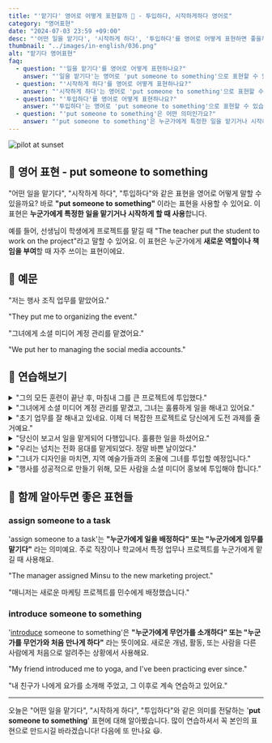 ```yaml
---
title: "'맡기다' 영어로 어떻게 표현할까 🤝 - 투입하다, 시작하게하다 영어로"
category: "영어표현"
date: "2024-07-03 23:59 +09:00"
desc: "'어떤 일을 맡기다', '시작하게 하다', '투입하다'를 영어로 어떻게 표현하면 좋을까요? '저는 행사 조직 업무를 맡았어요.', '그녀에게 소셜 미디어 계정 관리를 맡겼어요.' 등을 영어로 표현하는 법을 배워봅시다. 다양한 예문을 통해서 연습하고 본인의 표현으로 만들어 보세요."
thumbnail: "../images/in-english/036.png"
alt: "맡기다 영어표현"
faq:
  - question: "'일을 맡기다'를 영어로 어떻게 표현하나요?"
    answer: "'일을 맡기다'는 영어로 'put someone to something'으로 표현할 수 있습니다. 예를 들어, 'They put me to organizing the event.'는 '저는 행사 조직 업무를 맡았어요.'라는 의미입니다."
  - question: "'시작하게 하다'를 영어로 어떻게 표현하나요?"
    answer: "'시작하게 하다'는 영어로 'put someone to something'으로 표현할 수 있습니다. 예를 들어, 'The teacher put the student to work on the project.'는 '선생님이 학생에게 프로젝트를 맡겼어요.'라는 의미입니다."
  - question: "'투입하다'를 영어로 어떻게 표현하나요?"
    answer: "'투입하다'는 영어로 'put someone to something'으로 표현할 수 있습니다. 예를 들어, 'We put her to managing the social media accounts.'는 '그녀에게 소셜 미디어 계정 관리를 맡겼어요.'라는 의미입니다."
  - question: "'put someone to something'은 어떤 의미인가요?"
    answer: "'put someone to something'은 누군가에게 특정한 일을 맡기거나 시작하게 할 때 사용합니다. 이는 새로운 역할이나 책임을 부여할 때 자주 쓰이는 표현입니다."
---
```


![pilot at sunset](../images/in-english/036-1.avif)

## 🌟 영어 표현 - put someone to something

"어떤 일을 맡기다", "시작하게 하다", "투입하다"와 같은 표현을 영어로 어떻게 말할 수 있을까요? 바로 **"put someone to something"** 이라는 표현을 사용할 수 있어요. 이 표현은 **누군가에게 특정한 일을 맡기거나 시작하게 할 때 사용**합니다.

예를 들어, 선생님이 학생에게 프로젝트를 맡길 때 "The teacher put the student to work on the project"라고 말할 수 있어요. 이 표현은 누군가에게 **새로운 역할이나 책임을 부여**할 때 자주 쓰이는 표현이에요.

## 📖 예문

"저는 행사 조직 업무를 맡았어요."

"They put me to organizing the event."

"그녀에게 소셜 미디어 계정 관리를 맡겼어요."

"We put her to managing the social media accounts."

<script async src="https://pagead2.googlesyndication.com/pagead/js/adsbygoogle.js?client=ca-pub-1465612013356152"
     crossorigin="anonymous"></script>
<!-- engple-horizontal-ad -->

<div 
  data-inline-banner="🎉 새해에는 스픽 AI와 함께 영어 공부하자" 
  data-inline-banner-subtext="설날 특별 할인으로 60%할인 + 추가 7만원 할인! (~2/3)" 
  data-inline-banner-link="https://app.usespeak.com/kr-ko/sale/kr-affiliate-special/?ref=engple-inline"
  data-inline-banner-caption="해당 링크를 통해 구매시 일정액의 수수료를 지급받습니다.">
</div>

## 💬 연습해보기

<details>
<summary>"그의 모든 훈련이 끝난 후, 마침내 그를 큰 프로젝트에 투입했다."</summary>
<span>"After all his training, they <a href="/blog/in-english/182.finally/">finally</a> put him to work on the big project."</span>
</details>

<details>
<summary>"그녀에게 소셜 미디어 계정 관리를 맡겼고, 그녀는 훌륭하게 일을 해내고 있어요."</summary>
<span>"We put her to managing the social media accounts, and she’s doing a fantastic job."</span>
</details>

<details>
<summary>"초기 업무를 잘 해내고 있네요. 이제 더 복잡한 프로젝트로 당신에게 도전 과제를 줄 거예요."</summary>
<span>"You've been doing well with your initial tasks. Now, I’m going to put you to the challenge with a more complex project."</span>
</details>

<details>
<summary>"당신이 보고서 일을 맡게되어 다행입니다. 훌륭한 일을 하셨어요."</summary>
<span>"<a href="/blog/다행이야-영어표현/">I’m glad</a> they put you to working on the report; you did a great job."</span>
</details>

<details>
<summary>"우리는 넘치는 전화 응대를 맡게되었다. 정말 바쁜 날이었다."</summary>
<span>"They put us to handling the overflow of calls, so it’s been a busy day."</span>
</details>

<details>
<summary>"그녀가 디자인을 마치면, 지역 예술가들과의 조율에 그녀를 투입할 예정입니다."</summary>
<span>"When she finishes the design, we’ll put her to coordinating with the local artists."</span>
</details>

<details>
<summary>"행사를 성공적으로 만들기 위해, 모든 사람을 소셜 미디어 홍보에 투입해야 합니다."</summary>
<span>"To make the event successful, we should put everyone to promoting it on social media."</span>
</details>

## 🤝 함께 알아두면 좋은 표현들

### assign someone to a task

'assign someone to a task'는 **"누군가에게 일을 배정하다" 또는 "누군가에게 임무를 맡기다"** 라는 의미예요. 주로 직장이나 학교에서 특정 업무나 프로젝트를 누군가에게 맡길 때 사용해요.

"The manager assigned Minsu to the new marketing project."

"매니저는 새로운 마케팅 프로젝트를 민수에게 배정했습니다."

### introduce someone to something

'[introduce](/blog/in-english/262.introduce/) someone to something'은 **"누군가에게 무언가를 소개하다" 또는 "누군가를 무언가와 처음 만나게 하다"** 라는 뜻이에요. 새로운 개념, 활동, 또는 사람을 다른 사람에게 처음으로 알려주는 상황에서 사용해요.

"My friend introduced me to yoga, and I've been practicing ever since."

"내 친구가 나에게 요가를 소개해 주었고, 그 이후로 계속 연습하고 있어요."

---

오늘은 "어떤 일을 맡기다", "시작하게 하다", "투입하다"와 같은 의미를 전달하는 '**put someone to something**' 표현에 대해 알아봤습니다. 많이 연습하셔서 꼭 본인의 표현으로 만드시길 바라겠습니다! 다음에 또 만나요 😃.
